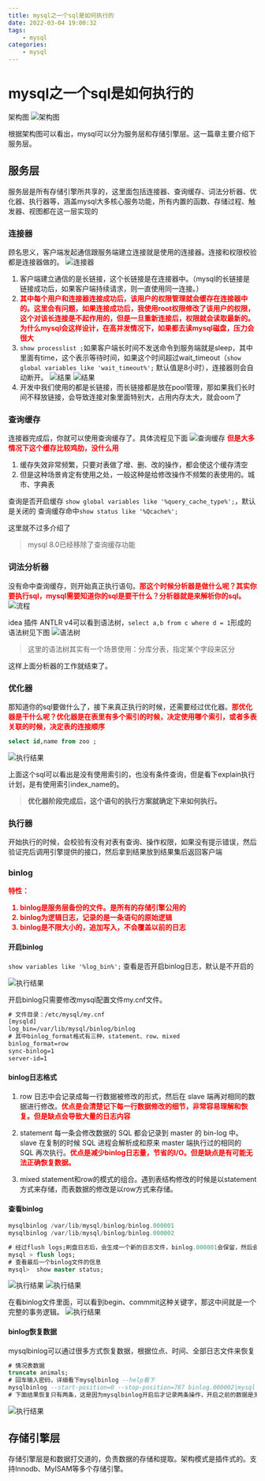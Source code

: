 ```yaml
---
title: mysql之一个sql是如何执行的
date: 2022-03-04 19:00:32
tags:
    - mysql
categories:
    - mysql
---
```


# mysql之一个sql是如何执行的
架构图
![架构图](/images/mysql-3-1.png)
<!-- more -->
根据架构图可以看出，mysql可以分为服务层和存储引擎层。这一篇章主要介绍下服务层。

## 服务层
服务层是所有存储引擎所共享的，这里面包括连接器、查询缓存、词法分析器、优化器、执行器等，涵盖mysql大多核心服务功能，所有内置的函数、存储过程、触发器、视图都在这一层实现的

### 连接器
顾名思义，客户端发起通信跟服务端建立连接就是使用的连接器。连接和权限校验都是连接器做的。
![连接器](/images/mysql-3-2.png)

1. 客户端建立通信的是长链接，这个长链接是在连接器中。（mysql的长链接是链接成功后，如果客户端持续请求，则一直使用同一连接。）
2. <font color='red'><b>其中每个用户和连接器连接成功后，该用户的权限管理就会缓存在连接器中的。这里会有问题，如果连接成功后，我使用root权限修改了该用户的权限，这个对该长连接是不起作用的，但是一旦重新连接后，权限就会读取最新的。为什么mysql会这样设计，在高并发情况下，如果都去读mysql磁盘，压力会很大</b></font>
3. `show processlist ;`如果客户端长时间不发送命令到服务端就是sleep，其中里面有time，这个表示等待时间，如果这个时间超过wait_timeout（`show global variables like 'wait_timeout%';` 默认值是8小时），连接器则会自动断开。
![结果](/images/mysql-3-3.jpg)
![结果](/images/mysql-3-4.jpg)
4. 开发中我们使用的都是长链接，而长链接都是放在pool管理，那如果我们长时间不释放链接，会导致连接对象里面特别大，占用内存太大，就会oom了

### 查询缓存
连接器完成后，你就可以使用查询缓存了。具体流程见下面
![查询缓存](/images/mysql-3-5.png)
<font color='red'><b>但是大多情况下这个缓存比较鸡肋，没什么用</b></font>
1. 缓存失效非常频繁，只要对表做了增、删、改的操作，都会使这个缓存清空
2. 但是这种场景肯定有使用之处，一般这种是给修改操作不频繁的表使用的。城市、字典表

查询是否开启缓存 `show global variables like '%query_cache_type%';`，默认是关闭的
查询缓存命中`show status like '%Qcache%';`

这里就不过多介绍了

> mysql 8.0已经移除了查询缓存功能

### 词法分析器
没有命中查询缓存，则开始真正执行语句。<font color='red'><b>那这个时候分析器是做什么呢？其实你要执行sql，mysql需要知道你的sql是要干什么？分析器就是来解析你的sql。</b></font>
![流程](/images/mysql-3-6.png)


idea 插件 ANTLR v4可以看到语法树，`select a,b from c where d = 1`形成的语法树见下图
![语法树](/images/mysql-3-7.png)
> 这里的语法树其实有一个场景使用：分库分表，指定某个字段来区分

这样上面分析器的工作就结束了。

### 优化器
那知道你的sql要做什么了，接下来真正执行的时候，还需要经过优化器。<font color='red'><b>那优化器是干什么呢？优化器是在表里有多个索引的时候，决定使用哪个索引，或者多表关联的时候，决定表的连接顺序</b></font>

```sql
select id,name from zoo ;
```

![执行结果](/images/mysql-3-8.jpg)

上面这个sql可以看出是没有使用索引的，也没有条件查询，但是看下explain执行计划，是有使用索引index_name的。


> <b>优化器阶段完成后，这个语句的执行方案就确定下来如何执行。</b>

### 执行器
开始执行的时候，会校验有没有对表有查询、操作权限，如果没有提示错误，然后验证完后调用引擎提供的接口，然后拿到结果放到结果集后返回客户端

### binlog
<font color='red'><b>
特性：
1. binlog是服务层备份的文件。是所有的存储引擎公用的
2. binlog为逻辑日志，记录的是一条语句的原始逻辑
3. binlog是不限大小的，追加写入，不会覆盖以前的日志

</b></font>

#### 开启binlog

`show variables like '%log_bin%';` 查看是否开启binlog日志，默认是不开启的

![执行结果](/images/mysql-3-9.jpg)

开启binlog只需要修改mysql配置文件my.cnf文件。
```txt
# 文件目录：/etc/mysql/my.cnf
[mysqld]
log_bin=/var/lib/mysql/binlog/binlog
# 其中binlog_format格式有三种，statement、row、mixed
binlog_format=row
sync-binlog=1
server-id=1
```

#### binlog日志格式
1. row
日志中会记录成每一行数据被修改的形式，然后在 slave 端再对相同的数据进行修改。<font color='red'><b>优点是会清楚记下每一行数据修改的细节，非常容易理解和恢复。但是缺点会导致大量的日志内容</b></font>

2. statement
每一条会修改数据的 SQL 都会记录到 master 的 bin-log 中。slave 在复制的时候 SQL 进程会解析成和原来 master 端执行过的相同的 SQL 再次执行。<font color='red'><b>优点是减少binlog日志量，节省的I/O。但是缺点是有可能无法正确恢复数据。</b></font>

3. mixed
statement和row的模式的组合。遇到表结构修改的时候是以statement方式来存储，而表数据的修改是以row方式来存储。

#### 查看binlog
```sql
mysqlbinlog /var/lib/mysql/binlog/binlog.000001
mysqlbinlog /var/lib/mysql/binlog/binlog.000002
```
```sql
# 经过flush logs;刷盘日志后，会生成一个新的日志文件，binlog.000001会保留，然后会接着binlog.000001的时间点生成binlog.000002文件
mysql > flush logs; 
# 查看最后一个binlog文件的信息
mysql>  show master status;
```
![执行结果](/images/mysql-3-10.png)
![执行结果](/images/mysql-3-13.jpg)

在看binlog文件里面，可以看到begin、commmit这种关键字，那这中间就是一个完整的事务逻辑。
![执行结果](/images/mysql-3-11.png)


#### binlog恢复数据
mysqlbinlog可以通过很多方式恢复数据，根据位点、时间、全部日志文件来恢复
```sql
# 情况表数据
truncate animals;
# 回车输入密码，详细看下mysqlbinlog --help看下
mysqlbinlog --start-position=0 --stop-position=787 binlog.000002|mysql -uroot -p tahw（这个是数据库名）
# 下面结果恢复只有两条，这是因为mysqlbinlog开启后才记录两条操作，开启之前的数据是无法恢复的
```
![执行结果](/images/mysql-3-12.jpg)

## 存储引擎层
存储引擎层是和数据打交道的，负责数据的存储和提取。架构模式是插件式的。支持Innodb、MyISAM等多个存储引擎。
